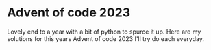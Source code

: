 # Advent of code 2023

Lovely end to a year with a bit of python to spurce it up.
Here are my solutions for this years Advent of code 2023
I'll try do each everyday.


